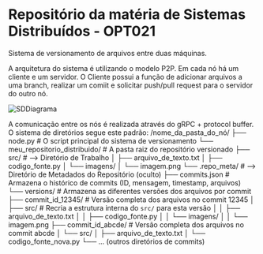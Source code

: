 # Repositório da matéria de Sistemas Distribuídos - OPT021

Sistema de versionamento de arquivos entre duas máquinas.

A arquitetura do sistema é utilizando o modelo P2P.
Em cada nó há um cliente e um servidor. O Cliente possui a função de adicionar arquivos a uma branch, realizar um comiit e solicitar push/pull request para o servidor do outro nó.
 
![SDDiagrama](https://github.com/user-attachments/assets/0250f27e-5f0f-43d2-8589-d0523b66ff87) 

A comunicação entre os nós é realizada através do gRPC + protocol buffer.
O sistema de diretórios segue este padrão:
/nome_da_pasta_do_nó/
├── node.py                         # O script principal do sistema de versionamento
└── meu_repositorio_distribuido/    # A pasta raiz do repositório versionado
    ├── src/                        # --> Diretório de Trabalho
    │   ├── arquivo_de_texto.txt
    │   ├── codigo_fonte.py
    │   └── imagens/
    │       └── imagem.png
    └── .repo_meta/                 # --> Diretório de Metadados do Repositório (oculto)
        ├── commits.json            # Armazena o histórico de commits (ID, mensagem, timestamp, arquivos)
        └── versions/               # Armazena as diferentes versões dos arquivos por commit
            ├── commit_id_12345/    # Versão completa dos arquivos no commit 12345
            │   ├── src/            # Recria a estrutura interna do `src/` para esta versão
            │   │   ├── arquivo_de_texto.txt
            │   │   ├── codigo_fonte.py
            │   │   └── imagens/
            │   │       └── imagem.png
            ├── commit_id_abcde/    # Versão completa dos arquivos no commit abcde
            │   └── src/
            │       ├── arquivo_de_texto.txt
            │       └── codigo_fonte_nova.py
            └── ... (outros diretórios de commits)



